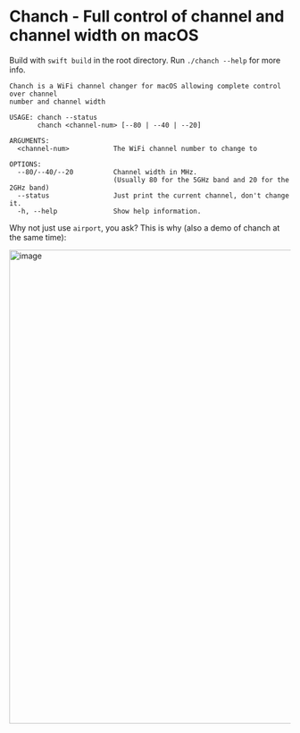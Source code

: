 # Chanch - Full control of channel and channel width on macOS

Build with `swift build` in the root directory. Run `./chanch --help` for more info.

```
Chanch is a WiFi channel changer for macOS allowing complete control over channel
number and channel width

USAGE: chanch --status
       chanch <channel-num> [--80 | --40 | --20]

ARGUMENTS:
  <channel-num>           The WiFi channel number to change to

OPTIONS:
  --80/--40/--20          Channel width in MHz.
                          (Usually 80 for the 5GHz band and 20 for the 2GHz band)
  --status                Just print the current channel, don't change it.
  -h, --help              Show help information.
```

Why not just use `airport`, you ask? This is why (also a demo of chanch at the same time):
<!-- ![](https://github.com/quackduck/chanch/assets/38882631/3ff827d7-41bd-4eb8-a6cc-cc6bdc43acf5) -->

<img width="848" alt="image" src="https://github.com/quackduck/chanch/assets/38882631/3ff827d7-41bd-4eb8-a6cc-cc6bdc43acf5">


